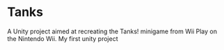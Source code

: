 # Tanks
 A Unity project aimed at recreating the Tanks! minigame from Wii Play on the Nintendo Wii.
 My first unity project
